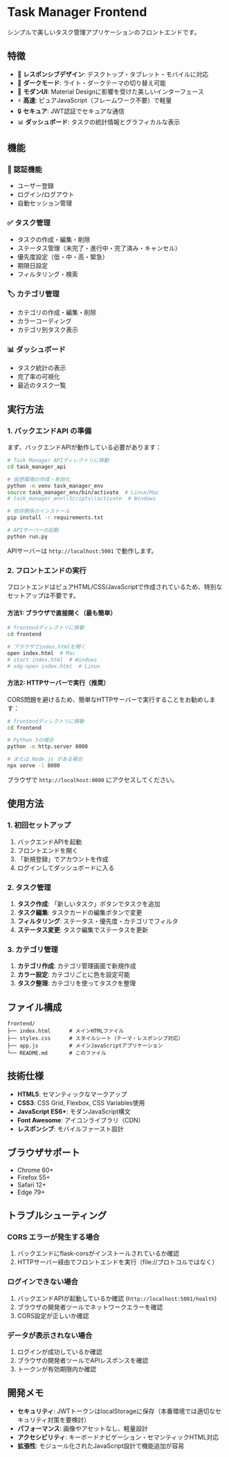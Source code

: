# Task Manager Frontend

シンプルで美しいタスク管理アプリケーションのフロントエンドです。

## 特徴

- 📱 **レスポンシブデザイン**: デスクトップ・タブレット・モバイルに対応
- 🌙 **ダークモード**: ライト・ダークテーマの切り替え可能
- 🎨 **モダンUI**: Material Designに影響を受けた美しいインターフェース
- ⚡ **高速**: ピュアJavaScript（フレームワーク不要）で軽量
- 🔒 **セキュア**: JWT認証でセキュアな通信
- 📊 **ダッシュボード**: タスクの統計情報とグラフィカルな表示

## 機能

### 🔐 認証機能
- ユーザー登録
- ログイン/ログアウト
- 自動セッション管理

### ✅ タスク管理
- タスクの作成・編集・削除
- ステータス管理（未完了・進行中・完了済み・キャンセル）
- 優先度設定（低・中・高・緊急）
- 期限日設定
- フィルタリング・検索

### 🏷️ カテゴリ管理
- カテゴリの作成・編集・削除
- カラーコーディング
- カテゴリ別タスク表示

### 📊 ダッシュボード
- タスク統計の表示
- 完了率の可視化
- 最近のタスク一覧

## 実行方法

### 1. バックエンドAPI の準備

まず、バックエンドAPIが動作している必要があります：

```bash
# Task Manager APIディレクトリに移動
cd task_manager_api

# 仮想環境の作成・有効化
python -m venv task_manager_env
source task_manager_env/bin/activate  # Linux/Mac
# task_manager_env\\Scripts\\activate  # Windows

# 依存関係のインストール
pip install -r requirements.txt

# APIサーバーの起動
python run.py
```

APIサーバーは `http://localhost:5001` で動作します。

### 2. フロントエンドの実行

フロントエンドはピュアHTML/CSS/JavaScriptで作成されているため、特別なセットアップは不要です。

#### 方法1: ブラウザで直接開く（最も簡単）

```bash
# frontendディレクトリに移動
cd frontend

# ブラウザでindex.htmlを開く
open index.html  # Mac
# start index.html  # Windows
# xdg-open index.html  # Linux
```

#### 方法2: HTTPサーバーで実行（推奨）

CORS問題を避けるため、簡単なHTTPサーバーで実行することをお勧めします：

```bash
# frontendディレクトリに移動
cd frontend

# Python 3の場合
python -m http.server 8080

# または Node.js がある場合
npx serve -l 8080
```

ブラウザで `http://localhost:8080` にアクセスしてください。

## 使用方法

### 1. 初回セットアップ
1. バックエンドAPIを起動
2. フロントエンドを開く
3. 「新規登録」でアカウントを作成
4. ログインしてダッシュボードに入る

### 2. タスク管理
1. **タスク作成**: 「新しいタスク」ボタンでタスクを追加
2. **タスク編集**: タスクカードの編集ボタンで変更
3. **フィルタリング**: ステータス・優先度・カテゴリでフィルタ
4. **ステータス変更**: タスク編集でステータスを更新

### 3. カテゴリ管理
1. **カテゴリ作成**: カテゴリ管理画面で新規作成
2. **カラー設定**: カテゴリごとに色を設定可能
3. **タスク整理**: カテゴリを使ってタスクを整理

## ファイル構成

```
frontend/
├── index.html      # メインHTMLファイル
├── styles.css      # スタイルシート（テーマ・レスポンシブ対応）
├── app.js          # メインJavaScriptアプリケーション
└── README.md       # このファイル
```

## 技術仕様

- **HTML5**: セマンティックなマークアップ
- **CSS3**: CSS Grid, Flexbox, CSS Variables使用
- **JavaScript ES6+**: モダンJavaScript構文
- **Font Awesome**: アイコンライブラリ（CDN）
- **レスポンシブ**: モバイルファースト設計

## ブラウザサポート

- Chrome 60+
- Firefox 55+
- Safari 12+
- Edge 79+

## トラブルシューティング

### CORS エラーが発生する場合

1. バックエンドにflask-corsがインストールされているか確認
2. HTTPサーバー経由でフロントエンドを実行（file://プロトコルではなく）

### ログインできない場合

1. バックエンドAPIが起動しているか確認 (`http://localhost:5001/health`)
2. ブラウザの開発者ツールでネットワークエラーを確認
3. CORS設定が正しいか確認

### データが表示されない場合

1. ログインが成功しているか確認
2. ブラウザの開発者ツールでAPIレスポンスを確認
3. トークンが有効期限内か確認

## 開発メモ

- **セキュリティ**: JWTトークンはlocalStorageに保存（本番環境では適切なセキュリティ対策を要検討）
- **パフォーマンス**: 画像やアセットなし、軽量設計
- **アクセシビリティ**: キーボードナビゲーション・セマンティックHTML対応
- **拡張性**: モジュール化されたJavaScript設計で機能追加が容易